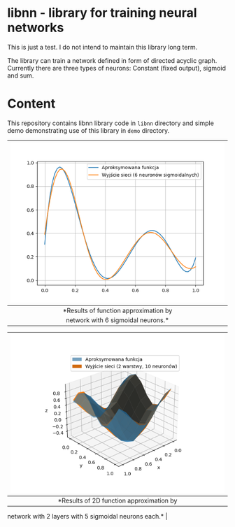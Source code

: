 # libnn - library for training neural networks

This is just a test. I do not intend to maintain
this library long term.

The library can train a network
defined in form of directed acyclic
graph. Currently there are three
types of neurons: Constant (fixed output),
sigmoid and sum. 

# Content

This repository contains libnn library code
in `libnn` directory and simple demo demonstrating
use of this library in `demo` directory.

| ![](docs/demo6.png) |
| :--: |
| *Results of function approximation by
   network with 6 sigmoidal neurons.* |

| ![](docs/demo25.png) |
| :--: |
| *Results of 2D function approximation by
   network with 2 layers with 5 sigmoidal
   neurons each.* |
